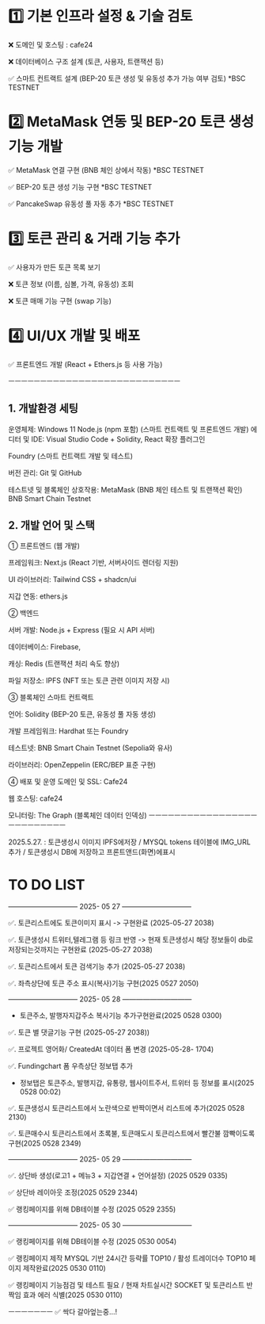 # 1️⃣ 기본 인프라 설정 & 기술 검토


❌ 도메인 및 호스팅 : cafe24


❌ 데이터베이스 구조 설계 (토큰, 사용자, 트랜잭션 등)
 

✅ 스마트 컨트랙트 설계 (BEP-20 토큰 생성 및 유동성 추가 가능 여부 검토) *BSC TESTNET


# 2️⃣ MetaMask 연동 및 BEP-20 토큰 생성 기능 개발


✅ MetaMask 연결 구현 (BNB 체인 상에서 작동) *BSC TESTNET


✅ BEP-20 토큰 생성 기능 구현 *BSC TESTNET


✅ PancakeSwap 유동성 풀 자동 추가 *BSC TESTNET


# 3️⃣ 토큰 관리 & 거래 기능 추가


✅ 사용자가 만든 토큰 목록 보기


❌ 토큰 정보 (이름, 심볼, 가격, 유동성) 조회


❌ 토큰 매매 기능 구현 (swap 기능)

# 4️⃣ UI/UX 개발 및 배포


✅ 프론트엔드 개발 (React + Ethers.js 등 사용 가능)

ㅡㅡㅡㅡㅡㅡㅡㅡㅡㅡㅡㅡㅡㅡㅡㅡㅡㅡㅡㅡㅡㅡㅡㅡㅡㅡㅡ

## 1. 개발환경 세팅
운영체제: Windows 11
Node.js (npm 포함) (스마트 컨트랙트 및 프론트엔드 개발)
에디터 및 IDE:
Visual Studio Code + Solidity, React 확장 플러그인


Foundry (스마트 컨트랙트 개발 및 테스트)


버전 관리: Git 및 GitHub


테스트넷 및 블록체인 상호작용: MetaMask (BNB 체인 테스트 및 트랜잭션 확인) BNB Smart Chain Testnet


## 2. 개발 언어 및 스택


① 프론트엔드 (웹 개발) 


프레임워크: Next.js (React 기반, 서버사이드 렌더링 지원)


UI 라이브러리: Tailwind CSS + shadcn/ui


지갑 연동: ethers.js


② 백엔드


서버 개발: Node.js + Express (필요 시 API 서버)


데이터베이스: Firebase, 


캐싱: Redis (트랜잭션 처리 속도 향상)


파일 저장소: IPFS (NFT 또는 토큰 관련 이미지 저장 시)


③ 블록체인 스마트 컨트랙트


언어: Solidity (BEP-20 토큰, 유동성 풀 자동 생성)


개발 프레임워크: Hardhat 또는 Foundry


테스트넷: BNB Smart Chain Testnet (Sepolia와 유사)


라이브러리: OpenZeppelin (ERC/BEP 표준 구현)


④ 배포 및 운영
도메인 및 SSL: Cafe24 


웹 호스팅: cafe24 


모니터링: The Graph (블록체인 데이터 인덱싱)
ㅡㅡㅡㅡㅡㅡㅡㅡㅡㅡㅡㅡㅡㅡㅡㅡㅡㅡㅡㅡㅡㅡㅡㅡㅡㅡ


2025.5.27. : 토큰생성시 이미지 IPFS에저장 / MYSQL tokens 테이블에 IMG_URL 추가 /  토큰생성시 DB에 저장하고 프론트앤드(화면)에표시 

# TO DO LIST
  
—————————— 2025- 05 27 ——————————

✅. 토큰리스트에도 토큰이미지 표시 -> 구현완료 (2025-05-27 2038)

✅. 토큰생성시 트위터,텔레그램 등 링크 반영 -> 현재 토큰생성시 해당 정보들이 db로 저장되는것까지는 구현완료 (2025-05-27 2038)

✅. 토큰리스트에서 토큰 검색기능 추가 (2025-05-27 2038)

✅. 좌측상단에 토큰 주소 표시(복사)기능 구현(2025 0527 2050)

—————————— 2025- 05 28 —————————— 

- 토큰주소, 발행자지갑주소 복사기능 추가구현완료(2025 0528 0300)

✅. 토큰 별 댓글기능 구현 (2025-05-27 2038))

✅. 프로젝트 영어화/ CreatedAt 데이터 폼 변경 (2025-05-28- 1704)

✅. Fundingchart 폼 우측상단 정보탭 추가

- 정보탭은 토큰주소, 발행지갑, 유통량, 웹사이트주서, 트위터 등 정보를 표시(2025 0528 00:02)

✅. 토큰생성시 토큰리스트에서 노란색으로 반짝이면서 리스트에 추가(2025 0528 2130)

✅. 토큰매수시 토큰리스트에서 초록불, 토큰매도시 토큰리스트에서 빨간불 깜빡이도록 구현(2025 0528 2349)

—————————— 2025- 05 29 —————————— 

✅. 상단바 생성(로고1 + 메뉴3 + 지갑연결 + 언어설정) (2025 0529 0335)

✅ 상단바 레이아웃 조정(2025 0529 2344)

✅ 랭킹페이지를 위해 DB테이블 수정 (2025 0529 2355)

—————————— 2025- 05 30 —————————— 

✅ 랭킹페이지를 위해 DB테이블 수정 (2025 0530 0054)

✅ 랭킹페이지 제작 MYSQL 기반 24시간 등략률 TOP10 / 활성 트레이더수 TOP10 페이지 제작완료(2025 0530 0110)

✅ 랭킹페이지 기능점검 및 테스트 필요 / 현재 차트실시간 SOCKET 및 토큰리스트 반짝임 효과 에러 식별(2025 0530 0110)

ㅡㅡㅡㅡㅡㅡㅡ
✅ 싹다 갈아엎는중...!


 
